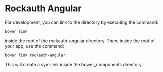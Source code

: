 # Rockauth Angular

For development, you can link to the directory by executing the command:
```
bower link
```
inside the root of the rockauth-angular directory.
Then, inside the root of your app, use the command:
```
bower link rockauth-angular
```

This will create a sym-link inside the bower_components directory.